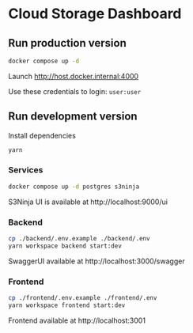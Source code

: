# Cloud Storage Dashboard

## Run production version

```bash
docker compose up -d
```

Launch http://host.docker.internal:4000

Use these credentials to login: `user:user`

## Run development version

Install dependencies

```bash
yarn
```

### Services

```bash
docker compose up -d postgres s3ninja
```

S3Ninja UI is available at http://localhost:9000/ui

### Backend

```bash
cp ./backend/.env.example ./backend/.env
yarn workspace backend start:dev
```

SwaggerUI available at http://localhost:3000/swagger

### Frontend

```bash
cp ./frontend/.env.example ./frontend/.env
yarn workspace frontend start:dev
```

Frontend available at http://localhost:3001
